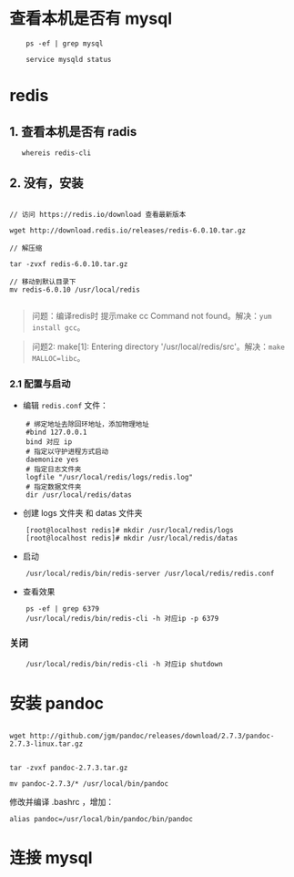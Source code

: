 
# 查看本机是否有 mysql

```
    ps -ef | grep mysql

    service mysqld status
```

# redis

## 1. 查看本机是否有 radis

```
   whereis redis-cli

```

## 2. 没有，安装

```

// 访问 https://redis.io/download 查看最新版本

wget http://download.redis.io/releases/redis-6.0.10.tar.gz

// 解压缩

tar -zvxf redis-6.0.10.tar.gz

// 移动到默认目录下
mv redis-6.0.10 /usr/local/redis


```

> 问题：编译redis时 提示make cc Command not found。解决：`yum install gcc`。

> 问题2: make[1]: Entering directory '/usr/local/redis/src'。解决：`make MALLOC=libc`。


### 2.1 配置与启动

- 编辑 `redis.conf` 文件：
```
    # 绑定地址去除回环地址，添加物理地址
    #bind 127.0.0.1
    bind 对应 ip
    # 指定以守护进程方式启动
    daemonize yes
    # 指定日志文件夹
    logfile "/usr/local/redis/logs/redis.log"
    # 指定数据文件夹
    dir /usr/local/redis/datas
```

- 创建 logs 文件夹 和 datas 文件夹

```
    [root@localhost redis]# mkdir /usr/local/redis/logs
    [root@localhost redis]# mkdir /usr/local/redis/datas 
```

- 启动

```
    /usr/local/redis/bin/redis-server /usr/local/redis/redis.conf
```

- 查看效果

```
    ps -ef | grep 6379 
    /usr/local/redis/bin/redis-cli -h 对应ip -p 6379 
```


### 关闭

```
    /usr/local/redis/bin/redis-cli -h 对应ip shutdown
```


# 安装 pandoc

```

wget http://github.com/jgm/pandoc/releases/download/2.7.3/pandoc-2.7.3-linux.tar.gz


tar -zvxf pandoc-2.7.3.tar.gz

mv pandoc-2.7.3/* /usr/local/bin/pandoc

```


修改并编译 .bashrc ，增加：
```
alias pandoc=/usr/local/bin/pandoc/bin/pandoc

```

# 连接 mysql

